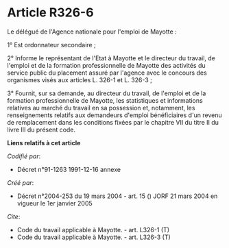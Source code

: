 # Article R326-6

Le délégué de l'Agence nationale pour l'emploi de Mayotte :

1° Est ordonnateur secondaire ;

2° Informe le représentant de l'Etat à Mayotte et le directeur du travail, de l'emploi et de la formation professionnelle de
Mayotte des activités du service public du placement assuré par l'agence avec le concours des organismes visés aux articles
L. 326-1 et L. 326-3 ;

3° Fournit, sur sa demande, au directeur du travail, de l'emploi et de la formation professionnelle de Mayotte, les
statistiques et informations relatives au marché du travail en sa possession et, notamment, les renseignements relatifs aux
demandeurs d'emploi bénéficiaires d'un revenu de remplacement dans les conditions fixées par le chapitre VII du titre II du
livre III du présent code.

**Liens relatifs à cet article**

_Codifié par_:

  - Décret n°91-1263 1991-12-16 annexe

_Créé par_:

  - Décret n°2004-253 du 19 mars 2004 - art. 15 () JORF 21 mars 2004 en vigueur le 1er janvier 2005

_Cite_:

  - Code du travail applicable à Mayotte. - art. L326-1 (T)
  - Code du travail applicable à Mayotte. - art. L326-3 (T)

